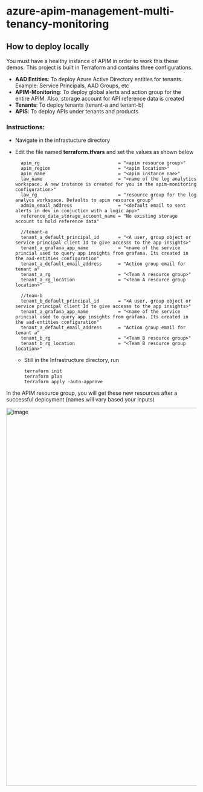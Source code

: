 # azure-apim-management-multi-tenancy-monitoring
## How to deploy locally

You must have a healthy instance of APIM in order to work this these demos. This project is built in Terraform and contains three configurations.

- **AAD Entities**: To deploy Azure Active Directory entities for tenants. Example: Service Principals, AAD Groups, etc
- **APIM-Monitoring**: To deploy global alerts and action group for the entire APIM. Also, storage account for API reference data is created
- **Tenants**: To deploy tenants (tenant-a and tenant-b)
- **APIS**: To deploy APIs under tenants and products

### Instructions:
- Navigate in the infrastucture directory
- Edit the file named **terraform.tfvars** and set the values as shown below


        apim_rg                             = "<apim resource group>"
        apim_region                         = "<apim location>"
        apim_name                           = "<apim instance nae>"
        law_name                            = "<name of the log analytics workspace. A new instance is created for you in the apim-monitoring configuration>"
        law_rg                              = "resource group for the log analycs workspace. Defaults to apim resource group"
        admin_email_address                 = "<default email to sent alerts in dev in conjuction with a logic app>"
        reference_data_storage_account_name = "No existing storage account to hold reference data"

        //tenant-a 
        tenant_a_default_principal_id       = "<A user, group object or service principal client Id to give accesss to the app insights>"
        tenant_a_grafana_app_name           = "<name of the service princial used to query app insights from grafana. Its created in the aad-entities configuration"
        tenant_a_default_email_address      = "Action group email for tenant a"
        tenant_a_rg                         = "<Team A resource group>"
        tenant_a_rg_location                = "<Team A resource group location>"

        //team-b
        tenant_b_default_principal_id       = "<A user, group object or service principal client Id to give accesss to the app insights>"
        tenant_a_grafana_app_name           = "<name of the service princial used to query app insights from grafana. Its created in the aad-entities configuration"
        tenant_a_default_email_address      = "Action group email for tenant a"
        tenant_b_rg                         = "<Team B resource group>"
        tenant_b_rg_location                = "<Team B resource group location>"
        
  - Still in the Infrastructure directory, run 
  
        terraform init
        terraform plan
        terraform apply -auto-approve


In the APIM resource group, you will get these new resources after a successful deployment (names will vary based your inputs)

<img width="997" alt="image" src="https://user-images.githubusercontent.com/86074746/213020400-9a3dfeed-494d-47db-95b8-24e8f1f50a0b.png">
